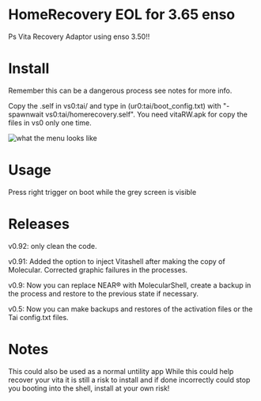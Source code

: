 # HomeRecovery EOL for 3.65 enso
Ps Vita Recovery Adaptor using enso 3.50!!

# Install
Remember this can be a dangerous process see notes for more info.

Copy the .self in vs0:tai/ and type in (ur0:tai/boot_config.txt) with "-spawnwait vs0:tai/homerecovery.self". You need vitaRW.apk for copy the files in vs0 only one time.

![what the menu looks like](https://fotos.subefotos.com/6460fb0313ce58757add98669831e18bo.jpg "The Menu")

# Usage
Press right trigger on boot while the grey screen is visible

# Releases

v0.92: only clean the code.

v0.91: Added the option to inject Vitashell after making the copy of Molecular. Corrected graphic failures in the processes.
                                            
v0.9: Now you can replace NEAR® with MolecularShell, create a backup in the process and restore to the previous state if necessary.

v0.5: Now you can make backups and restores of the activation files or the Tai config.txt files.

# Notes
This could also be used as a normal untility app
While this could help recover your vita it is still a risk to install and if done incorrectly could stop you booting into the shell, install at your own risk!
